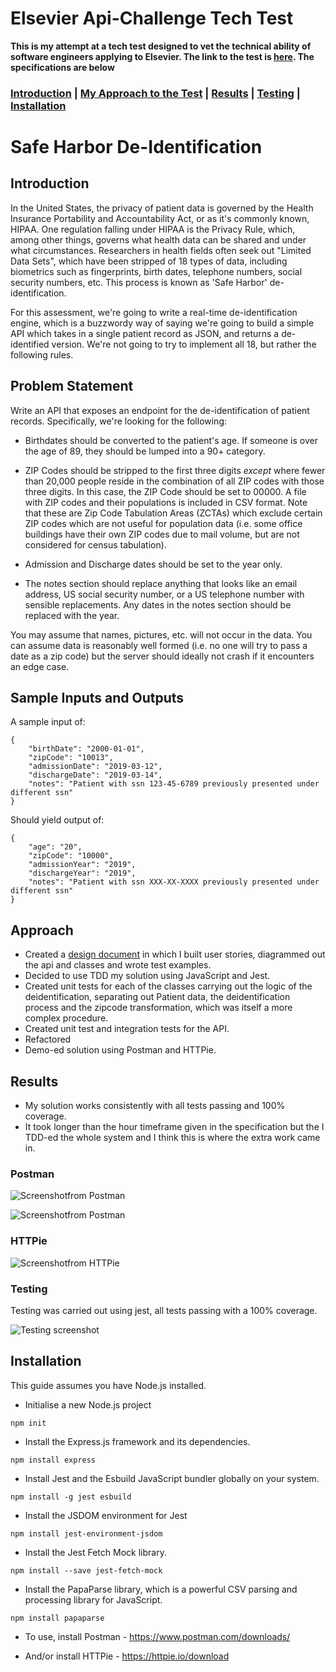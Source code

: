 # Elsevier Api-Challenge Tech Test #

**This is my attempt at a tech test designed to vet the technical ability of software engineers applying to Elsevier. The link to the test is [here](https://github.com/elsevierPTG/interviews/tree/master/api-challenge). The specifications are below**

### [Introduction](#Introduction) | [My Approach to the Test](#approach) | [Results](#results) | [Testing](#testing) | [Installation](#installation) 

# Safe Harbor De-Identification

## Introduction

In the United States, the privacy of patient data is governed by the Health
Insurance Portability and Accountability Act, or as it's commonly known, HIPAA.
One regulation falling under HIPAA is the Privacy Rule, which, among other
things, governs what health data can be shared and under what circumstances.
Researchers in health fields often seek out "Limited Data Sets", which have been
stripped of 18 types of data, including biometrics such as fingerprints, birth
dates, telephone numbers, social security numbers, etc.  This process is known
as 'Safe Harbor' de-identification.

For this assessment, we're going to write a real-time de-identification engine,
which is a buzzwordy way of saying we're going to build a simple API which takes
in a single patient record as JSON, and returns a de-identified version.  We're
not going to try to implement all 18, but rather the following rules.

## Problem Statement

Write an API that exposes an endpoint for the de-identification of patient
records. Specifically, we're looking for the following:

* Birthdates should be converted to the patient's age.  If someone is over the age
  of 89, they should be lumped into a 90+ category.

* ZIP Codes should be stripped to the first three digits _except_ where fewer
  than 20,000 people reside in the combination of all ZIP codes with those three
  digits. In this case, the ZIP Code should be set to 00000.  A file with ZIP
  codes and their populations is included in CSV format.  Note that these are
  Zip Code Tabulation Areas (ZCTAs) which exclude certain ZIP codes which are
  not useful for population data (i.e. some office buildings have their own ZIP
  codes due to mail volume, but are not considered for census tabulation).

* Admission and Discharge dates should be set to the year only.

* The notes section should replace anything that looks like an email address,
  US social security number, or a US telephone number with sensible
  replacements.  Any dates in the notes section should be replaced with the
  year.

You may assume that names, pictures, etc. will not occur in the data. You can
assume data is reasonably well formed (i.e. no one will try to pass a date as a
zip code) but the server should ideally not crash if it encounters an edge case.

## Sample Inputs and Outputs

A sample input of:

```
{
    "birthDate": "2000-01-01",
    "zipCode": "10013",
    "admissionDate": "2019-03-12",
    "dischargeDate": "2019-03-14",
    "notes": "Patient with ssn 123-45-6789 previously presented under different ssn"
}
```

Should yield output of:

```
{
    "age": "20",
    "zipCode": "10000",
    "admissionYear": "2019",
    "dischargeYear": "2019",
    "notes": "Patient with ssn XXX-XX-XXXX previously presented under different ssn"
}
```

## **Approach** ##

* Created a [design document]('/Users/davidscott/Projects/api-challenge/design/design.md') in which I built user stories, diagrammed out the api and classes and wrote test examples.
* Decided to use TDD my solution using JavaScript and Jest.
* Created unit tests for each of the classes carrying out the logic of the deidentification, separating out Patient data, the deidentification process and the zipcode transformation, which was itself a more complex procedure.
* Created unit test and integration tests for the API.
* Refactored
* Demo-ed solution using Postman and HTTPie.


## **Results** ##

* My solution works consistently with all tests passing and 100% coverage.
* It took longer than the hour timeframe given in the specification but the I TDD-ed the whole system and I think this is where the extra work came in.

### Postman ###

![Screenshotfrom Postman](https://github.com/sirdavy/api-challenge/blob/main/design/Screenshot%202023-04-16%20at%2023.00.58.png)

![Screenshotfrom Postman](https://github.com/sirdavy/api-challenge/blob/main/design/Screenshot%202023-04-16%20at%2023.01.25.png)

### HTTPie ###

![Screenshotfrom HTTPie](https://github.com/sirdavy/api-challenge/blob/main/design/Screenshot%202023-04-16%20at%2022.53.29.png)

### **Testing** ###
Testing was carried out using jest, all tests passing with a 100% coverage.

![Testing screenshot](https://github.com/sirdavy/api-challenge/blob/main/design/Screenshot%202023-04-16%20at%2022.28.33.png)

## **Installation** ##
This guide assumes you have Node.js installed.
* Initialise a new Node.js project
```
npm init
```
* Install the Express.js framework and its dependencies.
```
npm install express
```
* Install Jest and the Esbuild JavaScript bundler globally on your system. 

```
npm install -g jest esbuild
```

* Install the JSDOM environment for Jest
```
npm install jest-environment-jsdom
```
* Install the Jest Fetch Mock library.
```
npm install --save jest-fetch-mock
```
* Install the PapaParse library, which is a powerful CSV parsing and processing library for JavaScript.
```
npm install papaparse
```

* To use, install Postman - https://www.postman.com/downloads/

* And/or install HTTPie - https://httpie.io/download
